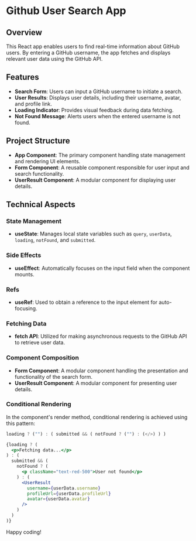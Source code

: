# Github User Search App

## Overview

This React app enables users to find real-time information about GitHub users. By entering a GitHub username, the app fetches and displays relevant user data using the GitHub API.

## Features

- **Search Form**: Users can input a GitHub username to initiate a search.
- **User Results**: Displays user details, including their username, avatar, and profile link.
- **Loading Indicator**: Provides visual feedback during data fetching.
- **Not Found Message**: Alerts users when the entered username is not found.

## Project Structure

- **App Component**: The primary component handling state management and rendering UI elements.
- **Form Component**: A reusable component responsible for user input and search functionality.
- **UserResult Component**: A modular component for displaying user details.

## Technical Aspects

### State Management

- **useState**: Manages local state variables such as `query`, `userData`, `loading`, `notFound`, and `submitted`.

### Side Effects

- **useEffect**: Automatically focuses on the input field when the component mounts.

### Refs

- **useRef**: Used to obtain a reference to the input element for auto-focusing.

### Fetching Data

- **fetch API**: Utilized for making asynchronous requests to the GitHub API to retrieve user data.

### Component Composition

- **Form Component**: A modular component handling the presentation and functionality of the search form.
- **UserResult Component**: A modular component for presenting user details.

### Conditional Rendering

In the component's render method, conditional rendering is achieved using this pattern:
```jsx
loading ? ("") : ( submitted && ( notFound ? ("") : (</>) ) )
```

```jsx
{loading ? (
  <p>Fetching data...</p>
) : (
  submitted && (
    notFound ? (
      <p className="text-red-500">User not found</p>
    ) : (
      <UserResult
        username={userData.username}
        profileUrl={userData.profileUrl}
        avatar={userData.avatar}
      />
    )
  )
)}
```

Happy coding!
